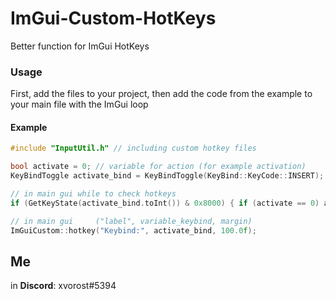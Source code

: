# ImGui-Custom-HotKeys
Better function for ImGui HotKeys<be>

### Usage
First, add the files to your project, then add the code from the example to your main file with the ImGui loop<br>

#### Example
```cpp
#include "InputUtil.h" // including custom hotkey files

bool activate = 0; // variable for action (for example activation)
KeyBindToggle activate_bind = KeyBindToggle(KeyBind::KeyCode::INSERT); // key variable, selected default hotkey (insert)

// in main gui while to check hotkeys
if (GetKeyState(activate_bind.toInt()) & 0x8000) { if (activate == 0) activate = 1; else activate = 0; Beep(1000, 150); Sleep(200); }

// in main gui     ("label", variable_keybind, margin)
ImGuiCustom::hotkey("Keybind:", activate_bind, 100.0f);
```

## Me
in **Discord**: xvorost#5394
